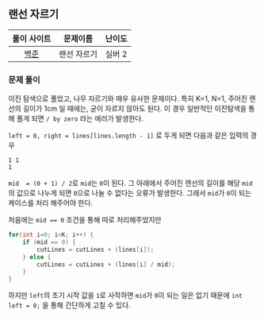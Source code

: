 ## 랜선 자르기

|풀이 사이트|문제이름|난이도|
|:---:|:---:|:---:|
|[백준](https://www.acmicpc.net/problem/1654)|랜선 자르기|실버 2|

### 문제 풀이
이진 탐색으로 풀었고, 나무 자르기와 매우 유사한 문제이다. 특히 K=1, N=1, 주어진 랜선의 길이가 1cm 일 때에는, 굳이 자르지 않아도 된다. 이 경우 일반적인 이진탐색을 통해 풀게 되면 `/ by zero` 라는 에러가 발생한다. 

`left = 0, right = lines[lines.length - 1]` 로 두게 되면 다음과 같은 입력의 경우
```text
1 1
1
```

`mid  = (0 + 1) / 2`로 `mid`는 `0`이 된다. 그 아래에서 주어진 랜선의 길이를 해당 `mid`의 값으로 나누게 되면 `0`으로 나눌 수 없다는 오류가 발생한다. 그래서 `mid`가 `0`이 되는 케이스를 처리 해주어야 한다.

처음에는 `mid == 0` 조건을 통해 따로 처리해주었지만 

```java
for(int i=0; i<K; i++) {
    if (mid == 0) {
        cutLines = cutLines + (lines[i]);
    } else {
        cutLines = cutLines + (lines[i] / mid);
    }
}
```

하지만 `left`의 초기 시작 값을 `1`로 사작하면 `mid`가 `0`이 되는 일은 없기 때문에 `int left = 0;` 을 통해 간단하게 고칠 수 있다.